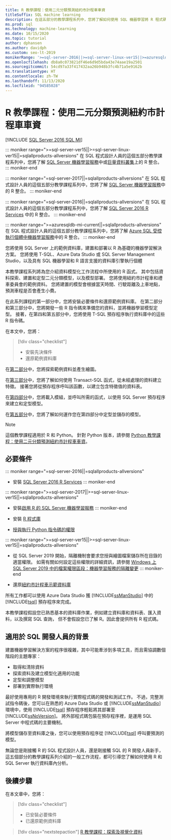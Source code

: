 ```yaml
---
title: R 教學課程：使用二元分類預測紐約市計程車車資
titleSuffix: SQL machine learning
description: 在這五部分的教學課程系列中，您將了解如何使用 SQL 機器學習將 R 程式碼內嵌在 SQL Server 預存程序和 T-SQL 函式中，以使用二元分類來預測紐約市計程車車資。
ms.prod: sql
ms.technology: machine-learning
ms.date: 10/15/2020
ms.topic: tutorial
author: dphansen
ms.author: davidph
ms.custom: seo-lt-2019
monikerRange: '>=sql-server-2016||>=sql-server-linux-ver15||>=azuresqldb-mi-current||=sqlallproducts-allversions'
ms.openlocfilehash: db8a0c073821df46e6d9d5bda43e74aae19a2501
ms.sourcegitcommit: 54cd97a33f417432aa26b948b3fc4b71a5e9162b
ms.translationtype: HT
ms.contentlocale: zh-TW
ms.lasthandoff: 11/13/2020
ms.locfileid: "94585028"
---
```

# <a name="r-tutorial-predict-nyc-taxi-fares-with-binary-classification"></a>R 教學課程：使用二元分類預測紐約市計程車車資
[!INCLUDE [SQL Server 2016 SQL MI](../../includes/applies-to-version/sqlserver2016-asdbmi.md)]

::: moniker range=">=sql-server-ver15||>=sql-server-linux-ver15||=sqlallproducts-allversions"
在 SQL 程式設計人員的這個五部分教學課程系列中，您將了解 [SQL Server 機器學習服務](../sql-server-machine-learning-services.md)中或[巨量資料叢集](../../big-data-cluster/machine-learning-services.md)上的 R 整合。
::: moniker-end

::: moniker range="=sql-server-2017||=sqlallproducts-allversions"
在 SQL 程式設計人員的這個五部分教學課程系列中，您將了解 [SQL Server 機器學習服務](../sql-server-machine-learning-services.md)中的 R 整合。
::: moniker-end

::: moniker range="=sql-server-2016||=sqlallproducts-allversions"
在 SQL 程式設計人員的這個五部分教學課程系列中，您將了解 [SQL Server 2016 R Services](../sql-server-machine-learning-services.md) 中的 R 整合。
::: moniker-end

::: moniker range=">=azuresqldb-mi-current||=sqlallproducts-allversions"
在 SQL 程式設計人員的這個五部分教學課程系列中，您將了解 [Azure SQL 受控執行個體中機器學習服務](/azure/azure-sql/managed-instance/machine-learning-services-overview)中的 R 整合。
::: moniker-end

您將使用 SQL Server 上的範例資料庫，建置和部署以 R 為基礎的機器學習解決方案。 您將使用 T-SQL、Azure Data Studio 或 SQL Server Management Studio，以及具有 SQL 機器學習和 R 語言支援的資料庫引擎執行個體

本教學課程系列將為您介紹資料模型化工作流程中所使用的 R 函式。 其中包括資料探索、建置和定型二元分類模型，以及模型部署。 您將使用紐約市計程車和禮車委員會的範例資料。 您將建置的模型會根據當天時間、行駛距離及上車地點，預測車程是否會產生小費。

在此系列課程的第一部分中，您將安裝必要條件和還原範例資料庫。 在第二部分和第三部分中，您將開發一些 R 指令碼來準備您的資料，並將機器學習模型定型。 接著，在第四和第五部分中，您將使用 T-SQL 預存程序執行資料庫中的這些 R 指令碼。

在本文中，您將：

> [!div class="checklist"]
> + 安裝先決條件
> + 還原範例資料庫

在[第二部分](r-taxi-classification-explore-data.md)中，您將探索範例資料並產生繪圖。

在[第三部分](r-taxi-classification-create-features.md)中，您將了解如何使用 Transact-SQL 函式，從未經處理的資料建立特徵。 接著您將從預存程序呼叫該函數，以建立包含特徵值的資料表。

在[第四部分](r-taxi-classification-train-model.md)中，您將載入模組，並呼叫所需的函式，以使用 SQL Server 預存程序來建立和定型模型。

在[第五部分](r-taxi-classification-deploy-model.md)中，您將了解如何運作您在第四部分中定型並儲存的模型。

> [!NOTE]
> 這個教學課程適用於 R 和 Python。 針對 Python 版本，請參閱 [Python 教學課程：使用二元分類預測紐約市計程車車資](r-taxi-classification-introduction.md)。

## <a name="prerequisites"></a>必要條件

::: moniker range="=sql-server-2016||=sqlallproducts-allversions"
+ 安裝 [SQL Server 2016 R Services](../install/sql-r-services-windows-install.md#verify-installation)
::: moniker-end

::: moniker range=">=sql-server-2017||>=sql-server-linux-ver15||=sqlallproducts-allversions"
+ 安裝[啟用 R 的 SQL Server 機器學習服務](../install/sql-machine-learning-services-windows-install.md#verify-installation)
::: moniker-end

+ 安裝 [R 程式庫](../package-management/r-package-information.md)

+ [授與執行 Python 指令碼的權限](../security/user-permission.md)

::: moniker range=">=sql-server-ver15||>=sql-server-linux-ver15||=sqlallproducts-allversions"
+ 從 SQL Server 2019 開始，隔離機制會要求您授與繪圖檔案儲存所在目錄的適當權限。 如需有關如何設定這些權限的詳細資訊，請參閱 [Windows 上 SQL Server 2019 中的檔案權限區段：機器學習服務的隔離變更](../install/sql-server-machine-learning-services-2019.md#file-permissions)
::: moniker-end

+ 還原[紐約市計程車示範資料庫](demo-data-nyctaxi-in-sql.md)

所有工作都可以使用 Azure Data Studio 獲 [!INCLUDE[ssManStudio](../../includes/ssmanstudio-md.md)] 中的 [!INCLUDE[tsql](../../includes/tsql-md.md)] 預存程序來完成。

本教學課程假設您已熟悉基本的資料庫作業，例如建立資料庫和資料表、匯入資料，以及撰寫 SQL 查詢， 但不會假設您已了解 R。因此會提供所有 R 程式碼。

## <a name="background-for-sql-developers"></a>適用於 SQL 開發人員的背景

建置機器學習解決方案的程序很複雜，其中可能牽涉到多項工具，而且需協調數個階段的主題專家：

+ 取得和清除資料
+ 探索資料及建立模型化適用的功能
+ 定型和調整模型
+ 部署到實際執行環境

最好使用專用的 R 開發環境來執行實際程式碼的開發和測試工作。 不過，完整測試指令碼後，您可以在熟悉的 Azure Data Studio 或 [!INCLUDE[ssManStudio](../../includes/ssmanstudio-md.md)] 環境中，使用 [!INCLUDE[tsql](../../includes/tsql-md.md)] 預存程序輕鬆將其部署至 [!INCLUDE[ssNoVersion](../../includes/ssnoversion-md.md)]。 將外部程式碼包裝在預存程序裡，是運用 SQL Server 中程式碼的主要機制。

將模型儲存至資料庫之後，您可以使用預存程序從 [!INCLUDE[tsql](../../includes/tsql-md.md)] 呼叫要預測的模型。

無論您是剛接觸 R 的 SQL 程式設計人員，還是剛接觸 SQL 的 R 開發人員新手，這五個部分的教學課程系列介紹的一般工作流程，都可引導您了解如何使用 R 和 SQL Server 執行資料庫內分析。

## <a name="next-steps"></a>後續步驟

在本文章中，您將：

> [!div class="checklist"]
> + 已安裝必要條件
> + 已還原範例資料庫

> [!div class="nextstepaction"]
> [R 教學課程：探索及視覺化資料](r-taxi-classification-explore-data.md)